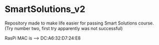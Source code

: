 # SmartSolutions_v2

Repository made to make life easier for passing Smart Solutions course. (Try number two, first try apparently was not successful)


RasPi MAC is --> DC:A6:32:D7:24:E8

